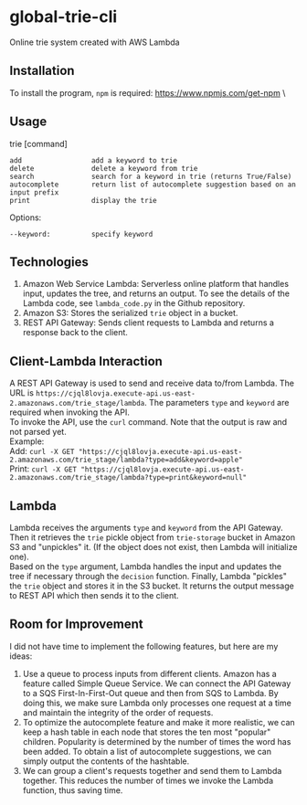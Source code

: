 # global-trie-cli

Online trie system created with AWS Lambda


## Installation
To install the program, `npm` is required: https://www.npmjs.com/get-npm \

## Usage

trie [command] <options>

    add                 add a keyword to trie
    delete              delete a keyword from trie
    search              search for a keyword in trie (returns True/False)
    autocomplete        return list of autocomplete suggestion based on an input prefix
    print               display the trie

Options: 

    --keyword:          specify keyword

## Technologies
1. Amazon Web Service Lambda: Serverless online platform that handles input, updates the tree, and returns an output. 
   To see the details of the Lambda code, see `lambda_code.py` in the Github repository. 
2. Amazon S3: Stores the serialized `trie` object in a bucket. 
3. REST API Gateway: Sends client requests to Lambda and returns a response back to the client. 

## Client-Lambda Interaction

A REST API Gateway is used to send and receive data to/from Lambda. The URL is `https://cjql8lovja.execute-api.us-east-2.amazonaws.com/trie_stage/lambda`. The parameters `type` and `keyword` are required when invoking the API. \
To invoke the API, use the `curl` command. Note that the output is raw and not parsed yet. \
Example: \
Add: `curl -X GET "https://cjql8lovja.execute-api.us-east-2.amazonaws.com/trie_stage/lambda?type=add&keyword=apple"` \
Print: `curl -X GET "https://cjql8lovja.execute-api.us-east-2.amazonaws.com/trie_stage/lambda?type=print&keyword=null"`

## Lambda
Lambda receives the arguments `type` and `keyword` from the API Gateway. Then it retrieves the `trie` pickle object from `trie-storage` bucket in Amazon S3 and "unpickles" it. (If the object does not exist, then Lambda will initialize one). \
Based on the `type` argument, Lambda handles the input and updates the tree if necessary through the `decision` function. Finally, Lambda "pickles" the `trie` object and stores it in the S3 bucket. It returns the output message to REST API which then sends it to the client. 

## Room for Improvement
I did not have time to implement the following features, but here are my ideas: 
1. Use a queue to process inputs from different clients. Amazon has a feature called Simple Queue Service. We can connect the API Gateway to a SQS First-In-First-Out queue and then from SQS to Lambda. By doing this, we make sure Lambda only processes one request at a time and maintain the integrity of the order of requests.  
2. To optimize the autocomplete feature and make it more realistic, we can keep a hash table in each node that stores the ten most "popular" children. Popularity is determined by the number of times the word has been added. To obtain a list of autocomplete suggestions, we can simply output the contents of the hashtable. 
3. We can group a client's requests together and send them to Lambda together. This reduces the number of times we invoke the Lambda function, thus saving time. 





